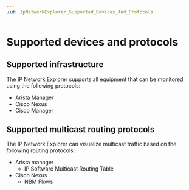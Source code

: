 ```yaml
---
uid: IpNetworkExplorer_Supported_Devices_And_Protocols
---
```


# Supported devices and protocols

## Supported infrastructure

The IP Network Explorer supports all equipment that can be monitored using the following protocols:

- Arista Manager
- Cisco Nexus
- Cisco Manager

## Supported multicast routing protocols

The IP Network Explorer can visualize multicast traffic based on the following routing protocols:

- Arista manager
  - IP Software Multicast Routing Table
- Cisco Nexus
  - NBM Flows
